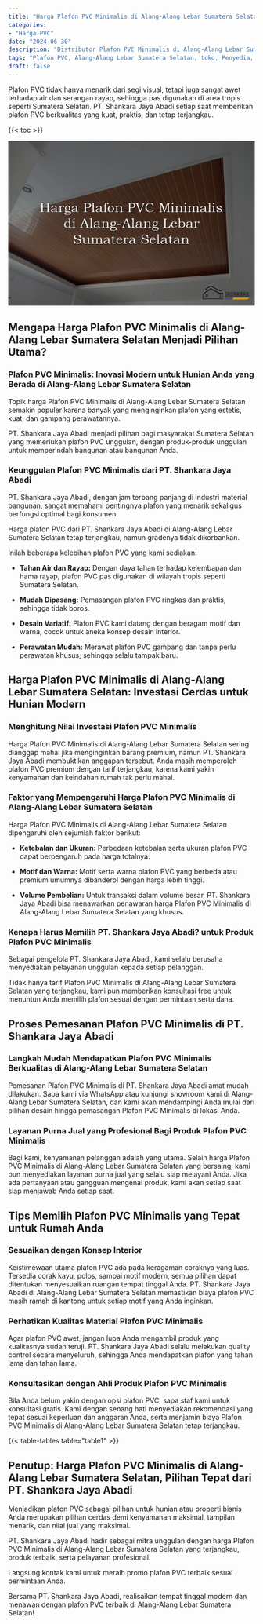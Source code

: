 ```yaml
---
title: "Harga Plafon PVC Minimalis di Alang-Alang Lebar Sumatera Selatan"
categories: 
- "Harga-PVC"
date: "2024-06-30"
description: "Distributor Plafon PVC Minimalis di Alang-Alang Lebar Sumatera Selatan bagi tempat tinggal, perkantoran, dan toko. Panel terbaik, beragam motif, variasi warna elegan, beserta servis instalasi ditangani oleh teknisi berpengalaman dan garansi resmi!|Jasa penyediaan Plafon PVC Minimalis di Alang-Alang Lebar Sumatera Selatan bagi kebutuhan tempat tinggal, kantor, atau toko, dengan produk berkualitas dan penempatan oleh tim profesional serta kepastian resmi.|Pilihan Plafon PVC Minimalis di Alang-Alang Lebar Sumatera Selatan yang andal untuk tempat tinggal, kantor, serta gerai, dengan panel berkualitas dan penempatan ditangani oleh tenaga ahli berpengalaman dan jaminan resmi.|Penjualan Plafon PVC Minimalis di Alang-Alang Lebar Sumatera Selatan bagi rumah, kantor, serta toko, beserta produk terbaik dan instalasi dikerjakan oleh teknisi ahli, lengkap beserta jaminan resmi.}"
tags: "Plafon PVC, Alang-Alang Lebar Sumatera Selatan, toko, Penyedia, distributor"
draft: false
---
```


Plafon PVC tidak hanya menarik dari segi visual, tetapi juga sangat awet terhadap air dan serangan rayap, sehingga pas digunakan di area tropis seperti Sumatera Selatan. PT. Shankara Jaya Abadi setiap saat memberikan plafon PVC berkualitas yang kuat, praktis, dan tetap terjangkau.

{{< toc >}}

![Harga Plafon PVC Minimalis di Alang-Alang Lebar Sumatera Selatan](/images/Harga-PVC/Harga-Plafon-PVC-Minimalis-di-Alang-Alang-Lebar-Sumatera-Selatan.png)


## Mengapa Harga Plafon PVC Minimalis di Alang-Alang Lebar Sumatera Selatan Menjadi Pilihan Utama?

### Plafon PVC Minimalis: Inovasi Modern untuk Hunian Anda yang Berada di Alang-Alang Lebar Sumatera Selatan

Topik harga Plafon PVC Minimalis di Alang-Alang Lebar Sumatera Selatan semakin populer karena banyak yang menginginkan plafon yang estetis, kuat, dan gampang perawatannya.

PT. Shankara Jaya Abadi menjadi pilihan bagi masyarakat Sumatera Selatan yang memerlukan plafon PVC unggulan, dengan produk-produk unggulan untuk memperindah bangunan atau bangunan Anda.

### Keunggulan Plafon PVC Minimalis dari PT. Shankara Jaya Abadi

PT. Shankara Jaya Abadi, dengan jam terbang panjang di industri material bangunan, sangat memahami pentingnya plafon yang menarik sekaligus berfungsi optimal bagi konsumen.

Harga plafon PVC dari PT. Shankara Jaya Abadi di Alang-Alang Lebar Sumatera Selatan tetap terjangkau, namun gradenya tidak dikorbankan.

Inilah beberapa kelebihan plafon PVC yang kami sediakan:

- **Tahan Air dan Rayap:** Dengan daya tahan terhadap kelembapan dan hama rayap, plafon PVC pas digunakan di wilayah tropis seperti Sumatera Selatan.

- **Mudah Dipasang:** Pemasangan plafon PVC ringkas dan praktis, sehingga tidak boros.

- **Desain Variatif:** Plafon PVC kami datang dengan beragam motif dan warna, cocok untuk aneka konsep desain interior.

- **Perawatan Mudah:** Merawat plafon PVC gampang dan tanpa perlu perawatan khusus, sehingga selalu tampak baru.

## Harga Plafon PVC Minimalis di Alang-Alang Lebar Sumatera Selatan: Investasi Cerdas untuk Hunian Modern

### Menghitung Nilai Investasi Plafon PVC Minimalis

Harga Plafon PVC Minimalis di Alang-Alang Lebar Sumatera Selatan sering dianggap mahal jika menginginkan barang premium, namun PT. Shankara Jaya Abadi membuktikan anggapan tersebut. Anda masih memperoleh plafon PVC premium dengan tarif terjangkau, karena kami yakin kenyamanan dan keindahan rumah tak perlu mahal.

### Faktor yang Mempengaruhi Harga Plafon PVC Minimalis di Alang-Alang Lebar Sumatera Selatan

Harga Plafon PVC Minimalis di Alang-Alang Lebar Sumatera Selatan dipengaruhi oleh sejumlah faktor berikut:

- **Ketebalan dan Ukuran:** Perbedaan ketebalan serta ukuran plafon PVC dapat berpengaruh pada harga totalnya.

- **Motif dan Warna:** Motif serta warna plafon PVC yang berbeda atau premium umumnya dibanderol dengan harga lebih tinggi.

- **Volume Pembelian:** Untuk transaksi dalam volume besar, PT. Shankara Jaya Abadi bisa menawarkan penawaran harga Plafon PVC Minimalis di Alang-Alang Lebar Sumatera Selatan yang khusus.

### Kenapa Harus Memilih PT. Shankara Jaya Abadi? untuk Produk Plafon PVC Minimalis

Sebagai pengelola PT. Shankara Jaya Abadi, kami selalu berusaha menyediakan pelayanan unggulan kepada setiap pelanggan.

Tidak hanya tarif Plafon PVC Minimalis di Alang-Alang Lebar Sumatera Selatan yang terjangkau, kami pun memberikan konsultasi free untuk menuntun Anda memilih plafon sesuai dengan permintaan serta dana.

## Proses Pemesanan Plafon PVC Minimalis di PT. Shankara Jaya Abadi

### Langkah Mudah Mendapatkan Plafon PVC Minimalis Berkualitas di Alang-Alang Lebar Sumatera Selatan

Pemesanan Plafon PVC Minimalis di PT. Shankara Jaya Abadi amat mudah dilakukan. Sapa kami via WhatsApp atau kunjungi showroom kami di Alang-Alang Lebar Sumatera Selatan, dan kami akan mendampingi Anda mulai dari pilihan desain hingga pemasangan Plafon PVC Minimalis di lokasi Anda.

### Layanan Purna Jual yang Profesional Bagi Produk Plafon PVC Minimalis

Bagi kami, kenyamanan pelanggan adalah yang utama. Selain harga Plafon PVC Minimalis di Alang-Alang Lebar Sumatera Selatan yang bersaing, kami pun menyediakan layanan purna jual yang selalu siap melayani Anda. Jika ada pertanyaan atau gangguan mengenai produk, kami akan setiap saat siap menjawab Anda setiap saat.

## Tips Memilih Plafon PVC Minimalis yang Tepat untuk Rumah Anda

### Sesuaikan dengan Konsep Interior

Keistimewaan utama plafon PVC ada pada keragaman coraknya yang luas. Tersedia corak kayu, polos, sampai motif modern, semua pilihan dapat ditentukan menyesuaikan ruangan tempat tinggal Anda. PT. Shankara Jaya Abadi di Alang-Alang Lebar Sumatera Selatan memastikan biaya plafon PVC masih ramah di kantong untuk setiap motif yang Anda inginkan.

### Perhatikan Kualitas Material Plafon PVC Minimalis

Agar plafon PVC awet, jangan lupa Anda mengambil produk yang kualitasnya sudah teruji. PT. Shankara Jaya Abadi selalu melakukan quality control secara menyeluruh, sehingga Anda mendapatkan plafon yang tahan lama dan tahan lama.

### Konsultasikan dengan Ahli Produk Plafon PVC Minimalis

Bila Anda belum yakin dengan opsi plafon PVC, sapa staf kami untuk konsultasi gratis. Kami dengan senang hati menyediakan rekomendasi yang tepat sesuai keperluan dan anggaran Anda, serta menjamin biaya Plafon PVC Minimalis di Alang-Alang Lebar Sumatera Selatan tetap terjangkau.

{{< table-tables table="table1" >}}

## Penutup: Harga Plafon PVC Minimalis di Alang-Alang Lebar Sumatera Selatan, Pilihan Tepat dari PT. Shankara Jaya Abadi

Menjadikan plafon PVC sebagai pilihan untuk hunian atau properti bisnis Anda merupakan pilihan cerdas demi kenyamanan maksimal, tampilan menarik, dan nilai jual yang maksimal.

PT. Shankara Jaya Abadi hadir sebagai mitra unggulan dengan harga Plafon PVC Minimalis di Alang-Alang Lebar Sumatera Selatan yang terjangkau, produk terbaik, serta pelayanan profesional.

Langsung kontak kami untuk meraih promo plafon PVC terbaik sesuai permintaan Anda.

Bersama PT. Shankara Jaya Abadi, realisaikan tempat tinggal modern dan menawan dengan plafon PVC terbaik di Alang-Alang Lebar Sumatera Selatan!